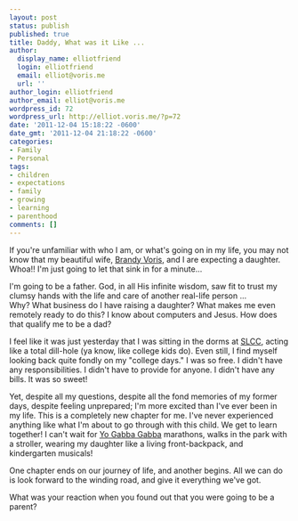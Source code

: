 ```yaml
---
layout: post
status: publish
published: true
title: Daddy, What was it Like ...
author:
  display_name: elliotfriend
  login: elliotfriend
  email: elliot@voris.me
  url: ''
author_login: elliotfriend
author_email: elliot@voris.me
wordpress_id: 72
wordpress_url: http://elliot.voris.me/?p=72
date: '2011-12-04 15:18:22 -0600'
date_gmt: '2011-12-04 21:18:22 -0600'
categories:
- Family
- Personal
tags:
- children
- expectations
- family
- growing
- learning
- parenthood
comments: []
---
```

If you're unfamiliar with who I am, or what's going on in my life, you may not
know that my beautiful wife, [Brandy Voris](http://brandy.voris.me), and I are
expecting a daughter. Whoa!! I'm just going to let that sink in for a minute...

I'm going to be a father. God, in all His infinite wisdom, saw fit to trust my
clumsy hands with the life and care of another real-life person ... Why? What
business do I have raising a daughter? What makes me even remotely ready to do
this? I know about computers and Jesus. How does that qualify me to be a dad?

I feel like it was just yesterday that I was sitting in the dorms at
[SLCC](http://www.slcconline.edu), acting like a total dill-hole (ya know, like
college kids do). Even still, I find myself looking back quite fondly on my
"college days." I was so free. I didn't have any responsibilities. I didn't have
to provide for anyone. I didn't have any bills. It was so sweet!

Yet, despite all my questions, despite all the fond memories of my former days,
despite feeling unprepared; I'm more excited than I've ever been in my life.
This is a completely new chapter for me. I've never experienced anything like
what I'm about to go through with this child. We get to learn together! I can't
wait for [Yo Gabba Gabba](http://www.yogabbagabba.com) marathons, walks in the
park with a stroller, wearing my daughter like a living front-backpack, and
kindergarten musicals!

One chapter ends on our journey of life, and another begins. All we can do is
look forward to the winding road, and give it everything we've got.

What was your reaction when you found out that you were going to be a parent?
